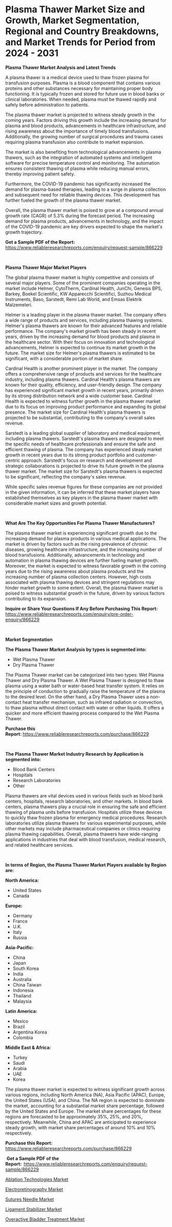 <p><h1>Plasma Thawer Market Size and Growth, Market Segmentation, Regional and Country Breakdowns, and Market Trends for Period from 2024 -  2031</h1></p><p><strong>Plasma Thawer Market Analysis and Latest Trends</strong></p>
<p><p>A plasma thawer is a medical device used to thaw frozen plasma for transfusion purposes. Plasma is a blood component that contains various proteins and other substances necessary for maintaining proper body functioning. It is typically frozen and stored for future use in blood banks or clinical laboratories. When needed, plasma must be thawed rapidly and safely before administration to patients.</p><p>The plasma thawer market is projected to witness steady growth in the coming years. Factors driving this growth include the increasing demand for plasma and blood products, advancements in healthcare infrastructure, and rising awareness about the importance of timely blood transfusions. Additionally, the growing number of surgical procedures and trauma cases requiring plasma transfusion also contribute to market expansion.</p><p>The market is also benefiting from technological advancements in plasma thawers, such as the integration of automated systems and intelligent software for precise temperature control and monitoring. The automation ensures consistent thawing of plasma while reducing manual errors, thereby improving patient safety.</p><p>Furthermore, the COVID-19 pandemic has significantly increased the demand for plasma-based therapies, leading to a surge in plasma collection and subsequent need for reliable thawing devices. This development has further fueled the growth of the plasma thawer market.</p><p>Overall, the plasma thawer market is poised to grow at a compound annual growth rate (CAGR) of 5.3% during the forecast period. The increasing demand for plasma products, advancements in technology, and the impact of the COVID-19 pandemic are key drivers expected to shape the market's growth trajectory.</p></p>
<p><strong>Get a Sample PDF of the Report:&nbsp;</strong> <a href="https://www.reliableresearchreports.com/enquiry/request-sample/866229">https://www.reliableresearchreports.com/enquiry/request-sample/866229</a></p>
<p>&nbsp;</p>
<p><strong>Plasma Thawer Major Market Players</strong></p>
<p><p>The global plasma thawer market is highly competitive and consists of several major players. Some of the prominent companies operating in the market include Helmer, CytoTherm, Cardinal Health, JunChi, Genesis BPS, Barkey, Boekel Scientific, KW Apparecchi Scientifici, Suzhou Medical Instruments, Baso, Sarstedt, Remi Lab World, and Emsas Elektrik Malzemeleri.</p><p>Helmer is a leading player in the plasma thawer market. The company offers a wide range of products and services, including plasma thawing systems. Helmer's plasma thawers are known for their advanced features and reliable performance. The company's market growth has been steady in recent years, driven by the increasing demand for blood products and plasma in the healthcare sector. With their focus on innovation and technological advancements, Helmer is expected to continue its market growth in the future. The market size for Helmer's plasma thawers is estimated to be significant, with a considerable portion of market share.</p><p>Cardinal Health is another prominent player in the market. The company offers a comprehensive range of products and services for the healthcare industry, including plasma thawers. Cardinal Health's plasma thawers are known for their quality, efficiency, and user-friendly design. The company has experienced significant market growth in recent years, primarily driven by its strong distribution network and a wide customer base. Cardinal Health is expected to witness further growth in the plasma thawer market due to its focus on improving product performance and expanding its global presence. The market size for Cardinal Health's plasma thawers is projected to be substantial, contributing to the company's overall sales revenue.</p><p>Sarstedt is a leading global supplier of laboratory and medical equipment, including plasma thawers. Sarstedt's plasma thawers are designed to meet the specific needs of healthcare professionals and ensure the safe and efficient thawing of plasma. The company has experienced steady market growth in recent years due to its strong product portfolio and customer-centric approach. Sarstedt's focus on research and development and strategic collaborations is projected to drive its future growth in the plasma thawer market. The market size for Sarstedt's plasma thawers is expected to be significant, reflecting the company's sales revenue.</p><p>While specific sales revenue figures for these companies are not provided in the given information, it can be inferred that these market players have established themselves as key players in the plasma thawer market with considerable market sizes and growth potential.</p></p>
<p>&nbsp;</p>
<p><strong>What Are The Key Opportunities For Plasma Thawer Manufacturers?</strong></p>
<p><p>The plasma thawer market is experiencing significant growth due to the increasing demand for plasma products in various medical applications. The market is driven by factors such as the rising prevalence of chronic diseases, growing healthcare infrastructure, and the increasing number of blood transfusions. Additionally, advancements in technology and automation in plasma thawing devices are further fueling market growth. Moreover, the market is expected to witness favorable growth in the coming years due to the rising awareness about plasma products and the increasing number of plasma collection centers. However, high costs associated with plasma thawing devices and stringent regulations may hinder market growth to some extent. Overall, the plasma thawer market is poised to witness substantial growth in the future, driven by various factors contributing to its expansion.</p></p>
<p><strong>Inquire or Share Your Questions If Any Before Purchasing This Report:</strong> <a href="https://www.reliableresearchreports.com/enquiry/pre-order-enquiry/866229">https://www.reliableresearchreports.com/enquiry/pre-order-enquiry/866229</a></p>
<p>&nbsp;</p>
<p><strong>Market Segmentation</strong></p>
<p><strong>The Plasma Thawer Market Analysis by types is segmented into:</strong></p>
<p><ul><li>Wet Plasma Thawer</li><li>Dry Plasma Thawer</li></ul></p>
<p><p>The Plasma Thawer market can be categorized into two types: Wet Plasma Thawer and Dry Plasma Thawer. A Wet Plasma Thawer is designed to thaw plasma using a water bath or water-based heat transfer system. It relies on the principle of conduction to gradually raise the temperature of the plasma to the desired level. On the other hand, a Dry Plasma Thawer uses a non-contact heat transfer mechanism, such as infrared radiation or convection, to thaw plasma without direct contact with water or other liquids. It offers a quicker and more efficient thawing process compared to the Wet Plasma Thawer.</p></p>
<p><strong>Purchase this Report:&nbsp;</strong><a href="https://www.reliableresearchreports.com/purchase/866229">https://www.reliableresearchreports.com/purchase/866229</a></p>
<p>&nbsp;</p>
<p><strong>The Plasma Thawer Market Industry Research by Application is segmented into:</strong></p>
<p><ul><li>Blood Bank Centers</li><li>Hospitals</li><li>Research Laboratories</li><li>Other</li></ul></p>
<p><p>Plasma thawers are vital devices used in various fields such as blood bank centers, hospitals, research laboratories, and other markets. In blood bank centers, plasma thawers play a crucial role in ensuring the safe and efficient thawing of plasma units before transfusion. Hospitals utilize these devices to quickly thaw frozen plasma for emergency medical procedures. Research laboratories utilize plasma thawers for various experimental purposes, while other markets may include pharmaceutical companies or clinics requiring plasma thawing capabilities. Overall, plasma thawers have wide-ranging applications in industries that deal with blood transfusion, medical research, and related healthcare services.</p></p>
<p>&nbsp;</p>
<p><strong>In terms of Region, the Plasma Thawer Market Players available by Region are:</strong></p>
<p>
    <p> <strong> North America: </strong>
        <ul>
            <li>United States</li>
            <li>Canada</li>
        </ul>
        </p> 
    <p> <strong> Europe: </strong>
        <ul>
            <li>Germany</li>
            <li>France</li>
            <li>U.K.</li>
            <li>Italy</li>
            <li>Russia</li>
        </ul>
        </p> 
    <p> <strong> Asia-Pacific: </strong>
        <ul>
            <li>China</li>
            <li>Japan</li>
            <li>South Korea</li>
            <li>India</li>
            <li>Australia</li>
            <li>China Taiwan</li>
            <li>Indonesia</li>
            <li>Thailand</li>
            <li>Malaysia</li>
        </ul>
        </p> 
    <p> <strong> Latin America: </strong>
        <ul>
            <li>Mexico</li>
            <li>Brazil</li>
            <li>Argentina Korea</li>
            <li>Colombia</li>
        </ul>
        </p> 
    <p> <strong> Middle East & Africa: </strong>
        <ul>
            <li>Turkey</li>
            <li>Saudi</li>
            <li>Arabia</li>
            <li>UAE</li>
            <li>Korea</li>
        </ul>
    </p>
    </p>
<p><p>The plasma thawer market is expected to witness significant growth across various regions, including North America (NA), Asia Pacific (APAC), Europe, the United States (USA), and China. The NA region is expected to dominate the market, accounting for a substantial market share percentage, followed by the United States and Europe. The market share percentages for these regions are forecasted to be approximately 35%, 25%, and 20%, respectively. Meanwhile, China and APAC are anticipated to experience steady growth, with market share percentages of around 10% and 10% respectively.</p></p>
<p><strong>Purchase this Report: </strong><a href="https://www.reliableresearchreports.com/purchase/866229">https://www.reliableresearchreports.com/purchase/866229</a></p>
<p>&nbsp;<strong>Get a Sample PDF of the Report:&nbsp;&nbsp;</strong><a href="https://www.reliableresearchreports.com/enquiry/request-sample/866229">https://www.reliableresearchreports.com/enquiry/request-sample/866229</a></p>
<p><strong></strong></p>
<p><p><a href="https://github.com/marloy8/Market-Research-Report-List-2/blob/main/ablation-technologies-market.md">Ablation Technologies Market</a></p><p><a href="https://github.com/kuntayevaz/Market-Research-Report-List-2/blob/main/electroretinography-market.md">Electroretinography Market</a></p><p><a href="https://github.com/aliciawhite5576/Market-Research-Report-List-2/blob/main/sutures-needle-market.md">Sutures Needle Market</a></p><p><a href="https://github.com/provorikovar/Market-Research-Report-List-2/blob/main/ligament-stabilizer-market.md">Ligament Stabilizer Market</a></p><p><a href="https://github.com/kipkeeva/Market-Research-Report-List-2/blob/main/overactive-bladder-treatment-market.md">Overactive Bladder Treatment Market</a></p></p>
